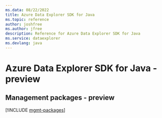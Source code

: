 ```yaml
---
ms.data: 08/22/2022
title: Azure Data Explorer SDK for Java
ms.topic: reference
author: joshfree
ms.author: jfree
description: Reference for Azure Data Explorer SDK for Java
ms.service: dataexplorer
ms.devlang: java
---
```

# Azure Data Explorer SDK for Java - preview

## Management packages - preview
[!INCLUDE [mgmt-packages](data-explorer-mgmt-index.md)]